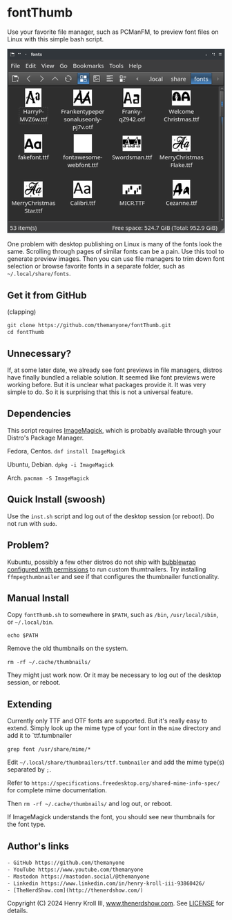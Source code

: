 # fontThumb

Use your favorite file manager, such as PCManFM, to preview font files on Linux with this simple bash script.

![preview](preview.png)

One problem with desktop publishing on Linux is many of the fonts look the same. Scrolling through pages of similar fonts can be a pain. Use this tool to generate preview images. Then you can use file managers to trim down font selection or browse favorite fonts in a separate folder, such as `~/.local/share/fonts`.

## Get it from GitHub
 (clapping)
```
git clone https://github.com/themanyone/fontThumb.git
cd fontThumb
```

## Unnecessary?

If, at some later date, we already see font previews in file managers, distros have finally bundled a reliable solution. It seemed like font previews were working before. But it is unclear what packages provide it. It was very simple to do. So it is surprising that this is not a universal feature.

## Dependencies

This script requires [ImageMagick](https://imagemagick.org/index.php), which is probably available through your Distro's Package Manager.

Fedora, Centos.
`dnf install ImageMagick`

Ubuntu, Debian.
`dpkg -i ImageMagick`

Arch.
`pacman -S ImageMagick`

## Quick Install (swoosh)

Use the `inst.sh` script and log out of the desktop session (or reboot). Do not run with `sudo`.

## Problem?

Kubuntu, possibly a few other distros do not ship with [bubblewrap configured with permissions](https://duckduckgo.com/?q=Kubuntu+sandboxing+thumbnailers+with+bubblewrap) to run custom thumtnailers. Try installing `ffmpegthumbnailer` and see if that configures the thumbnailer functionality.

## Manual Install

Copy `fontThumb.sh` to somewhere in `$PATH`, such as `/bin`, `/usr/local/sbin`, or `~/.local/bin`.

```
echo $PATH
```

Remove the old thumbnails on the system.

`rm -rf ~/.cache/thumbnails/`

They might just work now. Or it may be necessary to log out of the desktop session, or reboot.

## Extending

Currently only TTF and OTF fonts are supported. But it's really easy to extend. Simply look up the mime type of your font in the `mime` directory and add it to `ttf.tumbnailer

`grep font /usr/share/mime/*`

Edit `~/.local/share/thumbnailers/ttf.tumbnailer` and add the mime type(s) separated by `;`. 

Refer to `https://specifications.freedesktop.org/shared-mime-info-spec/` for complete
mime documentation.

Then `rm -rf ~/.cache/thumbnails/` and log out, or reboot.

If ImageMagick understands the font, you should see new thumbnails for the font type.

## Author's links

    - GitHub https://github.com/themanyone
    - YouTube https://www.youtube.com/themanyone
    - Mastodon https://mastodon.social/@themanyone
    - Linkedin https://www.linkedin.com/in/henry-kroll-iii-93860426/
    - [TheNerdShow.com](http://thenerdshow.com/)

Copyright (C) 2024 Henry Kroll III, www.thenerdshow.com. See [LICENSE](LICENSE) for details.
